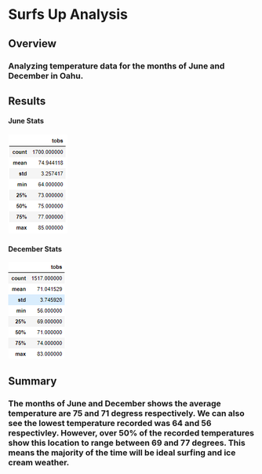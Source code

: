 # Surfs Up Analysis

## Overview
### Analyzing temperature data for the months of June and December in Oahu.

## Results

#### June Stats
<img src='https://github.com/roy-mojica/surfs_up/blob/main/june_stats.PNG'>

#### December Stats
<img src='https://github.com/roy-mojica/surfs_up/blob/main/dec_stats.PNG'>

## Summary
### The months of June and December shows the average temperature are 75 and 71 degress respectively. We can also see the lowest temperature recorded was 64 and 56 respectivley. However, over 50% of the recorded temperatures show this location to range between 69 and 77 degrees. This means the majority of the time will be ideal surfing and ice cream weather.
